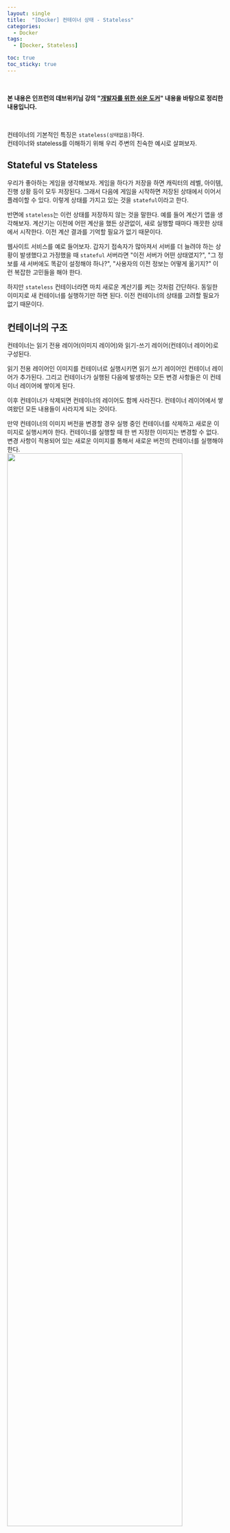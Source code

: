```yaml
---
layout: single
title:  "[Docker] 컨테이너 상태 - Stateless"
categories:
  - Docker
tags:
  - [Docker, Stateless]

toc: true
toc_sticky: true
---
```


<br>

**본 내용은 인프런의 데브위키님 강의 "[개발자를 위한 쉬운 도커](https://www.inflearn.com/course/%EA%B0%9C%EB%B0%9C%EC%9E%90%EB%A5%BC-%EC%9C%84%ED%95%9C-%EC%89%AC%EC%9A%B4-%EB%8F%84%EC%BB%A4)" 내용을 바탕으로 정리한 내용입니다.**

<br>

컨테이너의 기본적인 특징은 `stateless(상태없음)`하다.  
컨테이너와 stateless를 이해하기 위해 우리 주변의 친숙한 예시로 살펴보자.

## Stateful vs Stateless
우리가 좋아하는 게임을 생각해보자. 
게임을 하다가 저장을 하면 캐릭터의 레벨, 아이템, 진행 상황 등이 모두 저장된다. 
그래서 다음에 게임을 시작하면 저장된 상태에서 이어서 플레이할 수 있다. 
이렇게 상태를 가지고 있는 것을 `stateful`이라고 한다.

반면에 `stateless`는 이런 상태를 저장하지 않는 것을 말한다. 
예를 들어 계산기 앱을 생각해보자. 
계산기는 이전에 어떤 계산을 했든 상관없이, 새로 실행할 때마다 깨끗한 상태에서 시작한다. 
이전 계산 결과를 기억할 필요가 없기 때문이다.

웹사이트 서비스를 예로 들어보자. 
갑자기 접속자가 많아져서 서버를 더 늘려야 하는 상황이 발생했다고 가정했을 때 `stateful` 서버라면
"이전 서버가 어떤 상태였지?", "그 정보를 새 서버에도 똑같이 설정해야 하나?", "사용자의 이전 정보는 어떻게 옮기지?" 
이런 복잡한 고민들을 해야 한다.

하지만 `stateless` 컨테이너라면 마치 새로운 계산기를 켜는 것처럼 간단하다. 
동일한 이미지로 새 컨테이너를 실행하기만 하면 된다. 이전 컨테이너의 상태를 고려할 필요가 없기 때문이다.


## 컨테이너의 구조
컨테이너는 읽기 전용 레이어(이미지 레이어)와 읽기-쓰기 레이어(컨테이너 레이어)로 구성된다.

읽기 전용 레이어인 이미지를 컨테이너로 실행시키면 읽기 쓰기 레이어인 컨테이너 레이어가 추가된다.
그리고 컨테이너가 실행된 다음에 발생하는 모든 변경 사항들은 이 컨테이너 레이어에 쌓이게 된다.

이후 컨테이너가 삭제되면 컨테이너의 레이어도 함께 사라진다. 
컨테이너 레이어에서 쌓여왔던 모든 내용들이 사라지게 되는 것이다.

만약 컨테이너의 이미지 버전을 변경할 경우 실행 중인 컨테이너를 삭제하고 새로운 이미지로 실행시켜야 한다.
컨테이너를 실행할 때 한 번 지정한 이미지는 변경할 수 없다. 
변경 사항이 적용되어 있는 새로운 이미지를 통해서 새로운 버전의 컨테이너를 실행해야 한다.  
<img src="https://github.com/user-attachments/assets/e4b786ae-c256-41f6-b777-5caf640ca7a1" width="90%" height="80%"/>

<div style="padding-top:40px;"></div>
<span style="margin-left:35%;">⊙</span>
<span style="margin-left:10%">⊙</span>
<span style="margin-left:10%">⊙</span>
<div style="padding-top:40px;"></div>

## stateless 특징
상태를 가진다는 것은 개수가 많아질수록 이 하나하나의 경우의 수가 늘어난다는 것을 의미한다.
결국에는 하나하나를 따로 관리를 해야 한다는 것을 의미한다.

컨테이너는 스테이트리스 하기 때문에 빠르고 쉽게 개수를 증가시킬 수 있다. 
운영 중인 서버 환경은 여러가지 이유로 자주 변경될 수 있다. 
예를 들어서 Nginx 웹서버 같은 경우는 Nginx 서버의 설정이 바뀌거나 버전을 업그레이드해야 할 경우가 있고 
개발자가 새로운 버전의 소스 코드를 배포해야 하는 경우도 있다. 

전통적인 방식에는 이런 변경 사항들을 모두 실행 중인 서버에 직접 변경 사항을 업데이트했다. 
서버에 접근한 다음에 기존 애플리케이션을 중지시키고 새로운 버전의 애플리케이션을 덮어쓰기한 다음에 다시 애플리케이션을 실행시키는 방식으로 말이다. 
동일한 서버가 10대가 있으면 이 10대에 모두 같은 변경사항을 적용시켜야만 했다.

이렇게 각각의 서버에 변경사항을 따로 적용한다는 것은 서버 한 대 한 대마다 유일한 상태를 가진다는 것을 의미한다. 
이 방식에서는 변경사항을 적용한 서버 10대가 모두 동일한 상태라는 것을 보장하기 어렵다. 
그리고 실제 소프트웨어가 실행 중인 서버에서 변경사항을 적용해야 하기 때문에 자칫하면 장애로도 이어질 수 있어서 변경사항을 적용하는 것이 어려워진다. 
결과적으로는 소프트웨어의 업데이트 주기가 늦어지게 된다.

하지만 컨테이너는 이미지라는 템플릿을 기반으로 동작하기 때문에 기존과는 다른 방식으로 동작한다.
컨테이너 자체는 상태를 가지지 않고, 모든 상태는 이미지에 기록된다. 
그래서 애플리케이션의 소스나 라이브러리 버전이 업데이트 되는 것과 같은 변경 사항은 모두 새로운 버전의 이미지로 만들어야 한다.

예를 들어 Nginx의 버전을 업그레이드하는 경우 실행 중인 컨테이너에 접근해서 Nginx를 업그레이드하는 것이 아니라 
아예 새로운 버전의 이미지를 만들어서 배포해야 한다. 이런 컨테이너의 스테이트리스한 특징으로 빠르고 쉽게 컨테이너 개수를 증가시킬 수 있다.   
<img src="https://github.com/user-attachments/assets/0d9bf70f-cde8-41e3-80fd-36c123c278bc" width="90%" height="80%"/>
<div class="br15"/>

어떤 환경에서도 이미지만 있으면 배포가 가능해 진다.
애플리케이션 실행에 필요한 것은 모두 이미지에 저장되어 있기 때문에 이 이미지에 컨테이너 레이어만 추가하여 바로 컨테이너를 실행시킬 수 있다.
이는 트래픽이 갑자기 증가해도 컨테이너를 증가시킴으로써 더 유연하게 대처할 수 있게 된다.  
<img src="https://github.com/user-attachments/assets/ce3801bb-e3a6-4782-8b73-96081b34b77d" width="90%" height="80%"/>

1. 확장성
   - 필요할 때마다 새로운 컨테이너를 쉽고 빠르게 추가할 수 있습니다
   - 마치 계산기 여러 개를 동시에 켜는 것처럼 간단합니다

2. 안정성
   - 한 컨테이너에 문제가 생겨도 다른 컨테이너는 영향을 받지 않습니다
   - 문제가 생긴 컨테이너는 그냥 새것으로 교체하면 됩니다

3. 유지보수 용이성
   - 모든 컨테이너는 동일한 상태에서 시작하므로 예측 가능합니다
   - 문제 해결이나 업데이트가 훨씬 쉬워집니다


<div style="padding-top:40px;"></div>
<span style="margin-left:35%;">⊙</span>
<span style="margin-left:10%">⊙</span>
<span style="margin-left:10%">⊙</span>
<div style="padding-top:40px;"></div>

## 클라우드 네이티브
클라우드 네이티브 구조에서 서버를 다루는 방법론인 `펫(pet)`과 `캐슬(cattle)` 방식에 대해서 알아보자.

클라우드 네이티브 환경에서는 MSA 아키텍처로 개발이 이루어진다. 
아키텍처 구조상 서버의 개수가 아주 많아 지게 되는데 이로 인해 서버를 바라보는 관점이 변화하게 된다.

`펫(pet)`과 `캐슬(cattle)`이라는 개념으로 서버를 바라보는 관점의 변화를 나타난다. 
전통적인 서버 관리 방법론이 펫 방식이고, 컨테이너를 활용한 방식이 캐슬 방식이다. 

**펫(pet) 방식**  
펫은 가정에서 키우는 애완동물을 의미하고 캐슬은 목장에서 관리하는 가축을 의미한다. 
전통적인 방식인 펫 방식은 서버 한 대를 소중하게 생각하기 때문에 서버 한 대 한 대를 직접 관리한다. 
이 펫 방식에서 서버에 문제가 생기거나 서버가 종료되는 것은 서비스의 장애라고 여겨지게 된다. 

그리고 펫 방식은 서버의 상태를 내부에 저장한다. 
상태라는 것은 주로 OS나 라이브러리의 버전, 실행 중인 소프트웨어의 버전을 의미한다. 
그래서 버전이 변경되거나 패치가 발생하면 이 변경 사항들을 적용하고 관리해야 하며 항상 서버의 상태를 주시해야 한다.

이런 펫 방식에서는 서버를 교체하기가 아주 어렵다. 서버에 그동안의 히스토리가 모두 쌓여 있기 때문이다.

**캐슬(cattle) 방식**  
이에 반해서 캐슬 방식은 서버를 일종의 소모품이라고 생각한다. 
서버가 에러가 발생하거나 서버가 갑자기 종료되는 것은 충분히 일어날 수 있다고 생각한다. 
그래서 서버가 종료되면 새로운 서버를 빠르게 실행시켜서 기존 서버를 대체한다.
이렇게 빠르게 서버를 늘리거나 기존 서버를 새 서버로 대체 시키려면 서버가 `상태리스(stateless)`해야 한다. 

캐슬 방식은 기본적으로 상태가 없고 상태를 유지해야 할 데이터가 있으면 외부 마운트를 통해서 데이터를 저장한다.
컨테이너에 상태가 없기 때문에 이 컨테이너를 쉽게 교체할 수 있다. 
변경 사항을 적용한 새로운 이미지만 만들어 실행하면 된다.  

<img src="https://github.com/user-attachments/assets/2a92194d-45df-4983-9a70-8f517912d3c0" width="90%" height="80%"/>

<div style="padding-top:40px;"></div>
<span style="margin-left:35%;">⊙</span>
<span style="margin-left:10%">⊙</span>
<span style="margin-left:10%">⊙</span>
<div style="padding-top:40px;"></div>

## stateless의 제약
- 컨테이너는 상태가 없기 때문에 데이터를 영구적으로 저장하기 위해서는 별도의 데이터베이스 서버의 사용이 필수입니다.
- 또한 저장 및 공유가 필요한 데이터는 무조건 외부에 저장해야 한다.
  
- 사용자 세션 정보나 캐시 같은 정보는 캐시 서버나 사용자 브라우저의 쿠키를 통해 관리해야 한다.
- 애플리케이션 내부에 파일이나 메모리에 저장하지 않아야 한다.
  
- 동일한 요청은 항상 동일한 결과를 제공해야 한다. 
- 트래픽 증가로 여러 대의 서버를 제공했을 때 서버마다 다른 응답을 제공하면 안된다.

- 환경 변수나 구성 파일을 통해 설정을 외부에서 주입할 수 있어야 한다.
- 이미지를 컨테이너로 실행할 때 환경 변수를 통해 성격이 다른 애플리케이션을 만들 수 있다. 
- 즉 하나의 이미지가 다양한 환경에서 컨테이너의 이미지로 활용될 수 있다.

